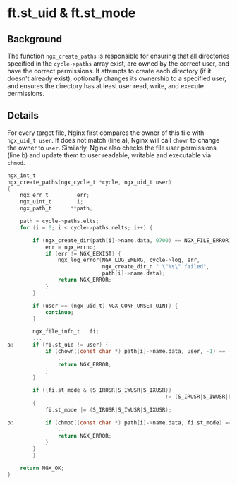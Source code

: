 # ft.st_uid & ft.st_mode

## Background

The function `ngx_create_paths` is responsible for ensuring that all directories specified in the `cycle->paths` array exist, are owned by the correct user, and have the correct permissions. It attempts to create each directory (if it doesn't already exist), optionally changes its ownership to a specified user, and ensures the directory has at least user read, write, and execute permissions.

## Details

For every target file, Nginx first compares the owner of this file with `ngx_uid_t user`. If does not match (line a), Nginx will call `chown` to change the owner to `user`. Similarly, Nginx also checks the file user permissions (line b) and update them to user readable, writable and executable via `chmod`. 

```c
ngx_int_t
ngx_create_paths(ngx_cycle_t *cycle, ngx_uid_t user)
{
    ngx_err_t         err;
    ngx_uint_t        i;
    ngx_path_t      **path;

    path = cycle->paths.elts;
    for (i = 0; i < cycle->paths.nelts; i++) {

        if (ngx_create_dir(path[i]->name.data, 0700) == NGX_FILE_ERROR) {
            err = ngx_errno;
            if (err != NGX_EEXIST) {
                ngx_log_error(NGX_LOG_EMERG, cycle->log, err,
                              ngx_create_dir_n " \"%s\" failed",
                              path[i]->name.data);
                return NGX_ERROR;
            }
        }

        if (user == (ngx_uid_t) NGX_CONF_UNSET_UINT) {
            continue;
        }

        ngx_file_info_t   fi;
        ...
a:      if (fi.st_uid != user) {
            if (chown((const char *) path[i]->name.data, user, -1) == -1) {
                ...
                return NGX_ERROR;
            }
        }

        if ((fi.st_mode & (S_IRUSR|S_IWUSR|S_IXUSR))
                                                  != (S_IRUSR|S_IWUSR|S_IXUSR))
        {
            fi.st_mode |= (S_IRUSR|S_IWUSR|S_IXUSR);

b:          if (chmod((const char *) path[i]->name.data, fi.st_mode) == -1) {
                ...
                return NGX_ERROR;
            }
        }
        }

    return NGX_OK;
}
```